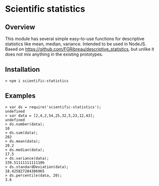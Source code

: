 Scientific statistics
=====================

Overview
--------

 This module has several simple easy-to-use functions for descriptive statistics like mean, median, variance. Intended to be used in NodeJS. Based on https://github.com/FGRibreau/descriptive_statistics, but unlike it does not mix anything in the existing prototypes.

Installation
------------

```
> npm i scientific-statistics
```

Examples
--------

```
> var ds = require('scientific-statistics');
undefined
> var data = [2,4,2,54,25,32,5,23,12,43];
undefined
> ds.number(data);
10
> ds.sum(data);
202
> ds.mean(data);
20.2
> ds.median(data);
17.5
> ds.variance(data);
339.51111111111106
> ds.standardDeviation(data);
18.425827284306965
> ds.percentile(data, 20);
3.6
```
